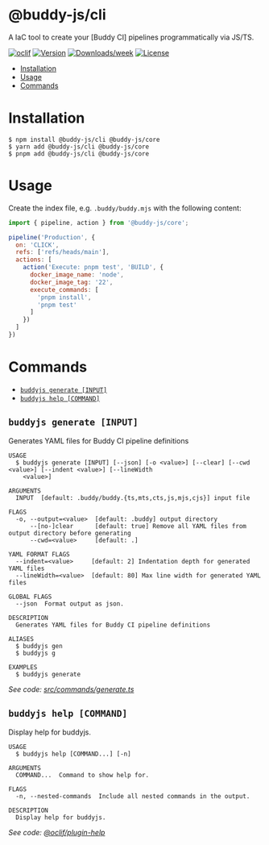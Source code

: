 @buddy-js/cli
=================

A IaC tool to create your [Buddy CI] pipelines programmatically via JS/TS.


[![oclif](https://img.shields.io/badge/cli-oclif-brightgreen.svg)](https://oclif.io)
[![Version](https://img.shields.io/npm/v/@buddy-js/cli.svg)](https://npmjs.org/package/@buddy-js/cli)
[![Downloads/week](https://img.shields.io/npm/dw/@buddy-js/cli.svg)](https://npmjs.org/package/@buddy-js/cli)
[![License](https://img.shields.io/npm/l/@buddy-js/cli.svg)](https://github.com/draconisNoctis/buddy-js/blob/main/packages/cli/package.json)


<!-- toc -->
* [Installation](#installation)
* [Usage](#usage)
* [Commands](#commands)
<!-- tocstop -->

# Installation
```sh-session
$ npm install @buddy-js/cli @buddy-js/core
$ yarn add @buddy-js/cli @buddy-js/core
$ pnpm add @buddy-js/cli @buddy-js/core
```

# Usage
Create the index file, e.g. `.buddy/buddy.mjs` with the following content:
```javascript
import { pipeline, action } from '@buddy-js/core';

pipeline('Production', {
  on: 'CLICK',
  refs: ['refs/heads/main'],
  actions: [
    action('Execute: pnpm test', 'BUILD', {
      docker_image_name: 'node',
      docker_image_tag: '22',
      execute_commands: [
        'pnpm install',
        'pnpm test'
      ]
    })
  ]
})
```

# Commands
<!-- commands -->
* [`buddyjs generate [INPUT]`](#buddyjs-generate-input)
* [`buddyjs help [COMMAND]`](#buddyjs-help-command)

## `buddyjs generate [INPUT]`

Generates YAML files for Buddy CI pipeline definitions

```
USAGE
  $ buddyjs generate [INPUT] [--json] [-o <value>] [--clear] [--cwd <value>] [--indent <value>] [--lineWidth
    <value>]

ARGUMENTS
  INPUT  [default: .buddy/buddy.{ts,mts,cts,js,mjs,cjs}] input file

FLAGS
  -o, --output=<value>  [default: .buddy] output directory
      --[no-]clear      [default: true] Remove all YAML files from output directory before generating
      --cwd=<value>     [default: .]

YAML FORMAT FLAGS
  --indent=<value>     [default: 2] Indentation depth for generated YAML files
  --lineWidth=<value>  [default: 80] Max line width for generated YAML files

GLOBAL FLAGS
  --json  Format output as json.

DESCRIPTION
  Generates YAML files for Buddy CI pipeline definitions

ALIASES
  $ buddyjs gen
  $ buddyjs g

EXAMPLES
  $ buddyjs generate
```

_See code: [src/commands/generate.ts](https://github.com/draconisNoctis/buddy-js/tree/main/packages/cli/src/commands/generate.tsx)_

## `buddyjs help [COMMAND]`

Display help for buddyjs.

```
USAGE
  $ buddyjs help [COMMAND...] [-n]

ARGUMENTS
  COMMAND...  Command to show help for.

FLAGS
  -n, --nested-commands  Include all nested commands in the output.

DESCRIPTION
  Display help for buddyjs.
```

_See code: [@oclif/plugin-help](https://github.com/oclif/plugin-help/tree/main/packages/cli/src/commands/help.tsx)_
<!-- commandsstop -->
